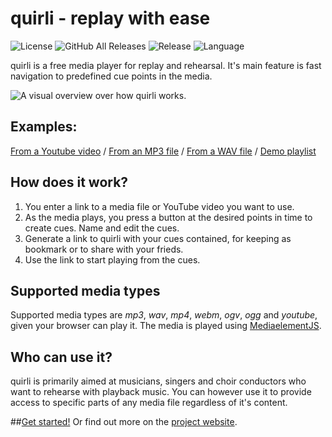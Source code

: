 # quirli - replay with ease
![License](https://img.shields.io/github/license/suterma/quirli.svg)
![GitHub All Releases](https://img.shields.io/github/downloads/suterma/quirli/total.svg)
![Release](https://img.shields.io/github/release/suterma/quirli.svg)
![Language](https://img.shields.io/github/languages/top/suterma/quirli.svg)

quirli is a free media player for replay and rehearsal. It's main feature is fast navigation to predefined cue points in the media.

![A visual overview over how quirli works.](http://quir.li/img/HowItWorks.png "A visual overview over how quirli works.")

## Examples:

[From a Youtube video](http://quir.li/player.html?media=http%3A%2F%2Fwww.youtube.com%2Fwatch%3Fv%3D0VqTwnAuHws&title=What%20makes%20you%20beautiful&artist=The%20piano%20guys%20covering%20One%20Republic&album=Youtube&6.49=Intro&30.12=Knocking%20part&46.02=Real%20playing&51.5=Piano%20forte&93.32=Stringified&123.35=Vocals&139.38=Key%20cover%20jam&150.16=Good%20morning%20sky&173.96=Final%20chord) / [From an MP3 file](http://quir.li/player.html?media=media%2Flidija_roos-sweet_taste.mp3&title=Sweet%20taste&artist=Lidija%20Roos&album=Not%20for%20sale&0=Intro&15=Verse%201&45.5=Verse%202&75.94=Chorus&106.75=Verse%203&140.75=Chorus&172.07=Bridge&201.65=Chorus&232.65=Outro) /  [From a WAV file](http://quir.li/player.html?media=media%2FLidija%2520Roos%2520-%2520Your%2520Light.wav&title=Your%20Light&artist=Lidija%20Roos&album=Not%20for%20sale&0=Intro&17.47=Verse%201&50.89=Chorus&67.84=Verse%202&101.11=Chorus&118.15=Chorus&138.60=Instrumental&152.52=Chorus&169=Bridge&184=Chorus&202.50=Chorus%20Repeat&219.21=Chorus%20Outro) / [Demo playlist](http://quir.li/playlist.html)  

## How does it work?

1. You enter a link to a media file or YouTube video you want to use.
1. As the media plays, you press a button at the desired points in time to create cues. Name and edit the cues.
1. Generate a link to quirli with your cues contained, for keeping as bookmark or to share with your frieds.
1. Use the link to start playing from the cues.

## Supported media types
Supported media types are _mp3_, _wav_, _mp4_, _webm_, _ogv_, _ogg_ and _youtube_, given your browser can play it. The media is played using [MediaelementJS](http://mediaelementjs.com/).

## Who can use it?
quirli is primarily aimed at musicians, singers and choir conductors who want to rehearse with playback music. You can however use it to provide access to specific parts of any media file regardless of it's content. 

##[Get started!](http://quir.li/player.html)
Or find out more on the [project website](http://quir.li).
